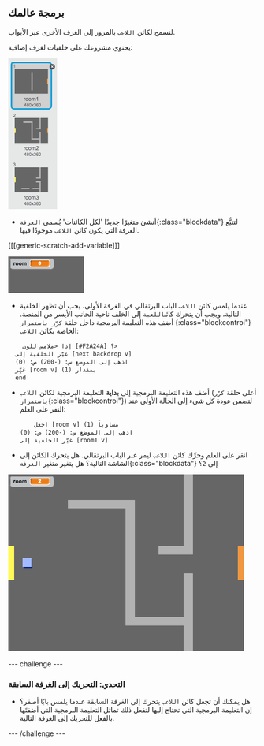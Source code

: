 ## برمجة عالمك

لنسمح لكائن `اللاعب` بالمرور إلى الغرف الأخرى عبر الأبواب.

يحتوي مشروعك على خلفيات لغرف إضافية:

![screenshot](images/world-backdrops.png)

+ أنشئ متغيرًا جديدًا 'لكل الكائنات' يُسمى `الغرفة`{:class="blockdata"} لتتبُّع الغرفة التي يكون كائن `اللاعب` موجودًا فيها.

[[[generic-scratch-add-variable]]]

![screenshot](images/world-room.png)

+ عندما يلمس كائن `اللاعب` الباب البرتقالي في الغرفة الأولى، يجب أن تظهر الخلفية التالية، ويجب أن يتحرك كائن`اللعبة` إلى الخلف ناحية الجانب الأيسر من المنصة. أضف هذه التعليمة البرمجية داخل حلقة `كرِّر باستمرار` {:class="blockcontrol"} الخاصة بكائن `اللاعب`:

```blocks
	إذا <ملامس للون [#F2A24A] ؟> 
  غيّر الخلفية إلى [next backdrop v]
  اذهب إلى الموضع س: (-200) ص: (0)
  غيِّر [room v] بمقدار (1)
  end
```

+ أضف هذه التعليمة البرمجية إلى **بداية** التعليمة البرمجية لكائن `اللاعب` (أعلى حلقة `كرِّر باستمرار`{:class="blockcontrol"}) لتضمن عودة كل شيء إلى الحالة الأولى عند النقر على العلم:

	```blocks
		اجعل [room v] مساوياً (1)
    اذهب إلى الموضع س: (-200) ص: (0)
    غيّر الخلفية إلى [room1 v]
	```

+ انقر على العلم وحرِّك كائن `اللاعب` ليمر عبر الباب البرتقالي. هل يتحرك الكائن إلى الشاشة التالية؟ هل يتغير متغير `الغرفة`{:class="blockdata"} إلى `2`؟

![screenshot](images/world-room-test.png)

--- challenge ---
### التحدي: التحريك إلى الغرفة السابقة

+ هل يمكنك أن تجعل كائن `اللاعب` يتحرك إلى الغرفة السابقة عندما يلمس بابًا أصفر؟ إن التعليمة البرمجية التي تحتاج إليها لتفعل ذلك تماثل التعليمة البرمجية التي أضفتَها بالفعل للتحريك إلى الغرفة التالية.

--- /challenge ---

